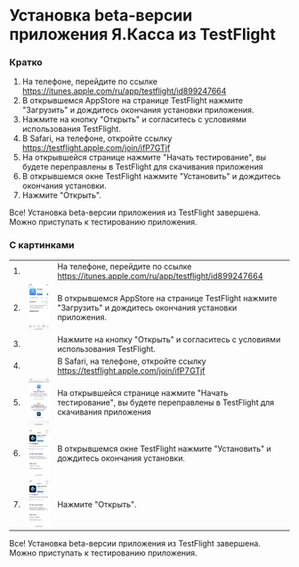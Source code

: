 Установка beta-версии приложения Я.Касса из TestFlight
======================================================

### Кратко

1. На телефоне, перейдите по ссылке https://itunes.apple.com/ru/app/testflight/id899247664
2. В открывшемся AppStore на странице TestFlight нажмите "Загрузить" и дождитесь окончания установки приложения.
3. Нажмите на кнопку "Открыть" и согласитесь с условиями использования TestFlight.
4. В Safari, на телефоне, откройте ссылку https://testflight.apple.com/join/ifP7GTjf
5. На открывшейся странице нажмите "Начать тестирование", вы будете переправлены в TestFlight для скачивания приложения
6. В открывшемся окне TestFlight нажмите "Установить" и дождитесь окончания установки.
7. Нажмите "Открыть".

Все! Установка beta-версии приложения из TestFlight завершена. Можно приступать к тестированию приложения.

### С картинками

||||
|----|--------|--------|
| 1. |        | На телефоне, перейдите по ссылке https://itunes.apple.com/ru/app/testflight/id899247664 |
| 2. | ![](/kassa%20app%20beta/2.png "")   | В открывшемся AppStore на странице TestFlight нажмите "Загрузить" и дождитесь окончания установки приложения. |
| 3. |        | Нажмите на кнопку "Открыть" и согласитесь с условиями использования TestFlight. |
| 4. |        | В Safari, на телефоне, откройте ссылку https://testflight.apple.com/join/ifP7GTjf |
| 5. | ![](/kassa%20app%20beta/5.png "")   | На открывшейся странице нажмите "Начать тестирование", вы будете переправлены в TestFlight для скачивания приложения |
| 6. | ![](/kassa%20app%20beta/6.png "")   | В открывшемся окне TestFlight нажмите "Установить" и дождитесь окончания установки. |
| 7. | ![](/kassa%20app%20beta/6.png "")   | Нажмите "Открыть". |

Все! Установка beta-версии приложения из TestFlight завершена. Можно приступать к тестированию приложения.

<!-- source
https://wiki.yamoney.ru/pages/viewpage.action?pageId=222274375
-->
